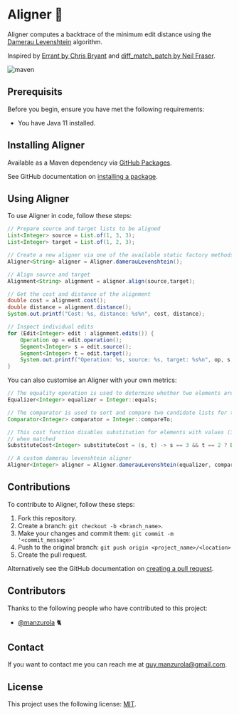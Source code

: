 # Aligner 🤖

Aligner computes a backtrace of the minimum edit distance using the [Damerau Levenshtein](https://en.wikipedia.org/wiki/Damerau%E2%80%93Levenshtein_distance) algorithm.

Inspired by [Errant by Chris Bryant](https://github.com/chrisjbryant/errant/blob/master/errant/alignment.py)
and [diff_match_patch by Neil Fraser](https://github.com/google/diff-match-patch).

![maven](https://github.com/manzurola/aligner/actions/workflows/maven-build.yml/badge.svg)

## Prerequisits

Before you begin, ensure you have met the following requirements:

* You have Java 11 installed.

## Installing Aligner

Available as a Maven dependency via [GitHub Packages](https://github.com/manzurola?tab=packages&repo_name=aligner).  

See GitHub documentation on [installing a package](https://docs.github.com/en/packages/working-with-a-github-packages-registry/working-with-the-apache-maven-registry#installing-a-package).

## Using Aligner

To use Aligner in code, follow these steps:

```java
// Prepare source and target lists to be aligned
List<Integer> source = List.of(1, 3, 3);
List<Integer> target = List.of(1, 2, 3);

// Create a new aligner via one of the available static factory methods
Aligner<String> aligner = Aligner.damerauLevenshtein();

// Align source and target
Alignment<String> alignment = aligner.align(source,target);

// Get the cost and distance of the alignment
double cost = alignment.cost();
double distance = alignment.distance();
System.out.printf("Cost: %s, distance: %s%n", cost, distance);

// Inspect individual edits
for (Edit<Integer> edit : alignment.edits()) {
    Operation op = edit.operation();
    Segment<Integer> s = edit.source();
    Segment<Integer> t = edit.target();
    System.out.printf("Operation: %s, source: %s, target: %s%n", op, s, t);
}
```

You can also customise an Aligner with your own metrics:

```java
// The equality operation is used to determine whether two elements are equal
Equalizer<Integer> equalizer = Integer::equals;

// The comparator is used to sort and compare two candidate lists for transposition
Comparator<Integer> comparator = Integer::compareTo;

// This cost function disables substitution for elements with values (3,2) by returning a Double.MAX_VALUE
// when matched
SubstituteCost<Integer> substituteCost = (s, t) -> s == 3 && t == 2 ? Double.MAX_VALUE : 1.0;

// A custom damerau levenshtein aligner
Aligner<Integer> aligner = Aligner.damerauLevenshtein(equalizer, comparator, substituteCost);
```

## Contributions

To contribute to Aligner, follow these steps:

1. Fork this repository.
2. Create a branch: `git checkout -b <branch_name>`.
3. Make your changes and commit them: `git commit -m '<commit_message>'`
4. Push to the original branch: `git push origin <project_name>/<location>`
5. Create the pull request.

Alternatively see the GitHub documentation on [creating a pull request](https://docs.github.com/en/github/collaborating-with-pull-requests/proposing-changes-to-your-work-with-pull-requests/creating-a-pull-request).

        
## Contributors
        
Thanks to the following people who have contributed to this project:
        
* [@manzurola](https://github.com/manzurola) 🐈        

## Contact

If you want to contact me you can reach me at [guy.manzurola@gmail.com](guy.manzurola@gmail.com).

## License
        
This project uses the following license: [MIT](https://github.com/manzurola/aligner/blob/main/LICENSE).
